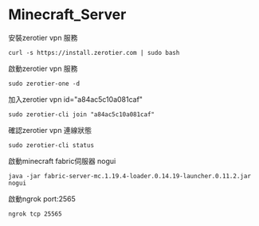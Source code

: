 # Minecraft_Server

安裝zerotier vpn 服務
```
curl -s https://install.zerotier.com | sudo bash
```

啟動zerotier vpn 服務
```
sudo zerotier-one -d
```

加入zerotier vpn id="a84ac5c10a081caf"
```
sudo zerotier-cli join "a84ac5c10a081caf"
```

確認zerotier vpn 連線狀態
```
sudo zerotier-cli status
```

啟動minecraft fabric伺服器 nogui
```
java -jar fabric-server-mc.1.19.4-loader.0.14.19-launcher.0.11.2.jar nogui
```

啟動ngrok port:2565
```
ngrok tcp 25565
```
